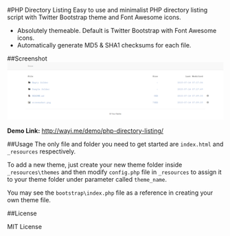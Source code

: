#PHP Directory Listing
Easy to use and minimalist PHP directory listing script
with Twitter Bootstrap theme and Font Awesome icons.

* Absolutely themeable. Default is Twitter Bootstrap with Font Awesome icons.
* Automatically generate MD5 & SHA1 checksums for each file.

##Screenshot
![Screenshot](screenshot.png)

**Demo Link:** http://wayi.me/demo/php-directory-listing/

##Usage
The only file and folder you need to get started are `index.html` and `_resources` respectively.

To add a new theme, just create your new theme folder inside `_resources\themes` and then modify `config.php` file in `_resources` to assign it to your theme folder under parameter called `theme_name`.

You may see the `bootstrap\index.php` file as a reference in creating your own theme file.

##License

MIT License
